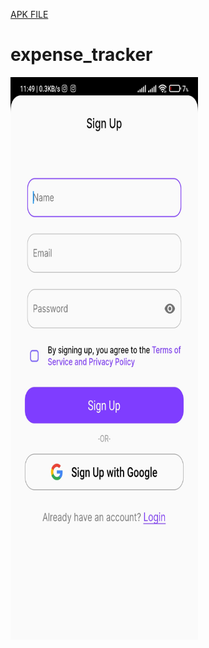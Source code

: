 [APK FILE](https://github.com/akshatt25/CipherSchools-Flutter-Assignment/blob/main/assignment/app-release.apk)
# expense_tracker


<img src="assignment/screenshots/Screenshot_2024-01-17-11-49-42-516_com.cipherschools.assignment.jpg" alt="Image Alt Text" width="300" height="900">

